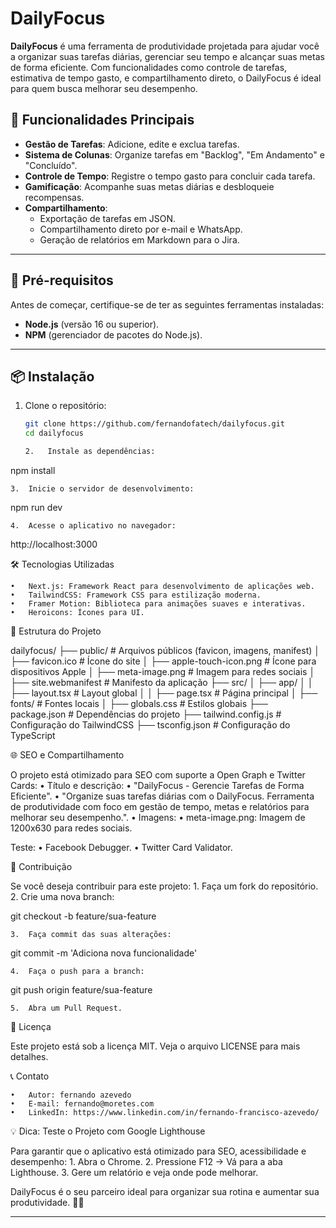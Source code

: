 # DailyFocus

**DailyFocus** é uma ferramenta de produtividade projetada para ajudar você a organizar suas tarefas diárias, gerenciar seu tempo e alcançar suas metas de forma eficiente. Com funcionalidades como controle de tarefas, estimativa de tempo gasto, e compartilhamento direto, o DailyFocus é ideal para quem busca melhorar seu desempenho.

## 🚀 Funcionalidades Principais

- **Gestão de Tarefas**: Adicione, edite e exclua tarefas.
- **Sistema de Colunas**: Organize tarefas em "Backlog", "Em Andamento" e "Concluído".
- **Controle de Tempo**: Registre o tempo gasto para concluir cada tarefa.
- **Gamificação**: Acompanhe suas metas diárias e desbloqueie recompensas.
- **Compartilhamento**:
  - Exportação de tarefas em JSON.
  - Compartilhamento direto por e-mail e WhatsApp.
  - Geração de relatórios em Markdown para o Jira.

---

## 🌟 Pré-requisitos

Antes de começar, certifique-se de ter as seguintes ferramentas instaladas:

- **Node.js** (versão 16 ou superior).
- **NPM** (gerenciador de pacotes do Node.js).

---

## 📦 Instalação

1. Clone o repositório:

   ```bash
   git clone https://github.com/fernandofatech/dailyfocus.git
   cd dailyfocus

   2.	Instale as dependências:
   ```

npm install

    3.	Inicie o servidor de desenvolvimento:

npm run dev

    4.	Acesse o aplicativo no navegador:

http://localhost:3000

🛠️ Tecnologias Utilizadas

    •	Next.js: Framework React para desenvolvimento de aplicações web.
    •	TailwindCSS: Framework CSS para estilização moderna.
    •	Framer Motion: Biblioteca para animações suaves e interativas.
    •	Heroicons: Ícones para UI.

📂 Estrutura do Projeto

dailyfocus/
├── public/ # Arquivos públicos (favicon, imagens, manifest)
│ ├── favicon.ico # Ícone do site
│ ├── apple-touch-icon.png # Ícone para dispositivos Apple
│ ├── meta-image.png # Imagem para redes sociais
│ ├── site.webmanifest # Manifesto da aplicação
├── src/
│ ├── app/
│ │ ├── layout.tsx # Layout global
│ │ ├── page.tsx # Página principal
│ ├── fonts/ # Fontes locais
│ ├── globals.css # Estilos globais
├── package.json # Dependências do projeto
├── tailwind.config.js # Configuração do TailwindCSS
├── tsconfig.json # Configuração do TypeScript

🌐 SEO e Compartilhamento

O projeto está otimizado para SEO com suporte a Open Graph e Twitter Cards:
• Título e descrição:
• "DailyFocus - Gerencie Tarefas de Forma Eficiente".
• "Organize suas tarefas diárias com o DailyFocus. Ferramenta de produtividade com foco em gestão de tempo, metas e relatórios para melhorar seu desempenho.".
• Imagens:
• meta-image.png: Imagem de 1200x630 para redes sociais.

Teste:
• Facebook Debugger.
• Twitter Card Validator.

🎯 Contribuição

Se você deseja contribuir para este projeto: 1. Faça um fork do repositório. 2. Crie uma nova branch:

git checkout -b feature/sua-feature

    3.	Faça commit das suas alterações:

git commit -m 'Adiciona nova funcionalidade'

    4.	Faça o push para a branch:

git push origin feature/sua-feature

    5.	Abra um Pull Request.

📄 Licença

Este projeto está sob a licença MIT. Veja o arquivo LICENSE para mais detalhes.

📞 Contato

    •	Autor: fernando azevedo
    •	E-mail: fernando@moretes.com
    •	LinkedIn: https://www.linkedin.com/in/fernando-francisco-azevedo/

💡 Dica: Teste o Projeto com Google Lighthouse

Para garantir que o aplicativo está otimizado para SEO, acessibilidade e desempenho: 1. Abra o Chrome. 2. Pressione F12 → Vá para a aba Lighthouse. 3. Gere um relatório e veja onde pode melhorar.

DailyFocus é o seu parceiro ideal para organizar sua rotina e aumentar sua produtividade. 💪🚀

---
